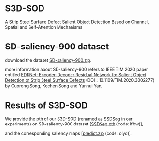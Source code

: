 # S3D-SOD

 A Strip Steel Surface Defect Salient Object Detection Based on Channel, Spatial and Self-Attention Mechanisms 

# SD-saliency-900 dataset

download the dataset [SD-saliency-900.zip](https://drive.google.com/file/d/1yQdfow1-WvDilQTZ1zj1EbbErN1DksVF/view?usp=sharing).

more information about SD-saliency-900 refers to IEEE TIM 2020 paper entitled [EDRNet: Encoder-Decoder Residual Network for Salient Object Detection of Strip Steel Surface Defects](https://ieeexplore.ieee.org/document/9116810) (DOI：10.1109/TIM.2020.3002277) by Guorong Song, Kechen Song and Yunhui Yan.

# Results of S3D-SOD

We provide the pth of our S3D-SOD (renamed as SSDSeg in our experiments) on SD-saliency-900 dataset [[SSDSeg.pth](https://pan.baidu.com/s/10L3734x90OvdZ3bUEwvRFg?pwd=lfbw) (code: lfbw)], 

and the corresponding saliency maps [[predict.zip](https://pan.baidu.com/s/1pMgbg6ui9MXZYGoBKCYEPw?pwd=oiyd) (code: oiyd)].
